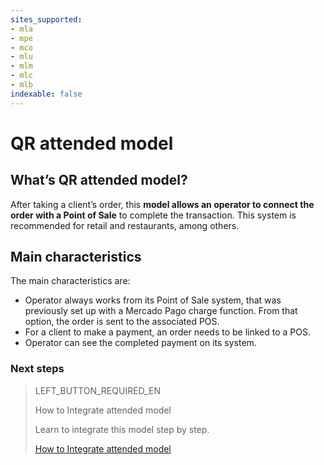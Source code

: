 ```yaml
---
sites_supported:
- mla
- mpe
- mco
- mlu
- mlm
- mlc
- mlb
indexable: false
---
```


# QR attended model

## What’s QR attended model?

After taking a client’s order, this **model allows an operator to connect the order with a Point of Sale** to complete the transaction.
This system is recommended for retail and restaurants, among others.

## Main characteristics

The main characteristics are:

- Operator always works from its Point of Sale system, that was previously set up with a Mercado Pago charge function. From that option, the order is sent to the associated POS.
- For a client to make a payment, an order needs to be linked to a POS.
- Operator can see the completed payment on its system.


### Next steps


> LEFT_BUTTON_REQUIRED_EN
>
> How to Integrate attended model
>
> Learn to integrate this model step by step.
>
> [How to Integrate attended model](https://www.mercadopago[FAKER][URL][DOMAIN]/developers/en/guides/qr-code/qr-attended-part-b)
